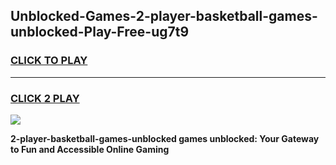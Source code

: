 
## Unblocked-Games-2-player-basketball-games-unblocked-Play-Free-ug7t9
<h3>
<a href="https://premium76.site?title=2-player-basketball-games-unblocked&ref=22A">CLICK TO PLAY</a></h3>
<hr>

<h3>
<a href="https://premium76.site?title=2-player-basketball-games-unblocked&ref=22A">CLICK 2 PLAY</a>
  
</h3>

<a href="https://premium76.site?title=2-player-basketball-games-unblocked&ref=22A"><img src="https://clearcache.store/games.png"></a>


**2-player-basketball-games-unblocked games unblocked: Your Gateway to Fun and Accessible Online Gaming**
